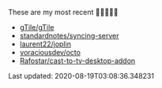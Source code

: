 These are my most recent 🌟🌟🌟🌟🌟

* [gTile/gTile](https://github.com/gTile/gTile)
* [standardnotes/syncing-server](https://github.com/standardnotes/syncing-server)
* [laurent22/joplin](https://github.com/laurent22/joplin)
* [voraciousdev/octo](https://github.com/voraciousdev/octo)
* [Rafostar/cast-to-tv-desktop-addon](https://github.com/Rafostar/cast-to-tv-desktop-addon)

Last updated: 2020-08-19T03:08:36.348231

